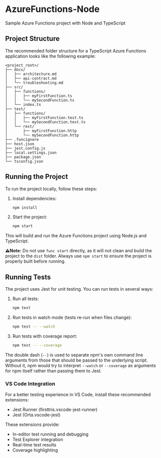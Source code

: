 # AzureFunctions-Node
Sample Azure Functions project with Node and TypeScript

## Project Structure
The recommended folder structure for a TypeScript Azure Functions application looks like the following example:
```text
<project_root>/
├── docs/
│   ├── architecture.md
│   ├── api-contract.md
│   └── troubleshooting.md
├── src/
│   ├── functions/
│   │   ├── myFirstFunction.ts
│   │   └── mySecondFunction.ts
│   └── index.ts
├── test/
│   ├── functions/
│   │   ├── myFirstFunction.test.ts
│   │   └── mySecondFunction.test.ts
│   └── rest/
│       ├── myFirstFunction.http
│       └── mySecondFunction.http
├── .funcignore
├── host.json
├── jest.config.js
├── local.settings.json
├── package.json
└── tsconfig.json
```

## Running the Project

To run the project locally, follow these steps:

1. Install dependencies:
   ```bash
   npm install
   ```
2. Start the project:
   ```bash
   npm start
   ```

This will build and run the Azure Functions project using Node.js and TypeScript.

**⚠️Note:** Do not use `func start` directly, as it will not clean and build the project to the `dist` folder. Always use `npm start` to ensure the project is properly built before running.

## Running Tests

The project uses Jest for unit testing. You can run tests in several ways:

1. Run all tests:
   ```bash
   npm test
   ```

2. Run tests in watch mode (tests re-run when files change):
   ```bash
   npm test -- --watch
   ```

3. Run tests with coverage report:
   ```bash
   npm test -- --coverage
   ```

The double dash (`--`) is used to separate npm's own command line arguments from those that should be passed to the underlying script. Without it, npm would try to interpret `--watch` or `--coverage` as arguments for npm itself rather than passing them to Jest.

### VS Code Integration

For a better testing experience in VS Code, install these recommended extensions:
- Jest Runner (firsttris.vscode-jest-runner)
- Jest (Orta.vscode-jest)

These extensions provide:
- In-editor test running and debugging
- Test Explorer integration
- Real-time test results
- Coverage highlighting
